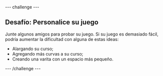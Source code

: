 \--- challenge \---

## Desafío: Personalice su juego

Junte algunos amigos para probar su juego. Si su juego es demasiado fácil, podría aumentar la dificultad con alguna de estas ideas:

- Alargando su curso;
- Agregando más curvas a su curso;
- Creando una varita con un espacio más pequeño.

\--- /challenge \---
